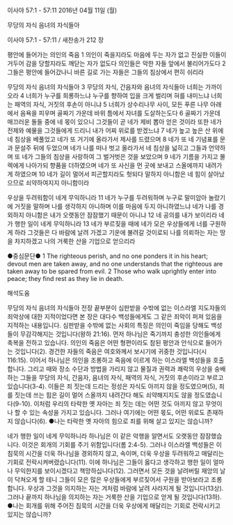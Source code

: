 이사야 57:1 - 57:11 
2016년 04월 11일 (월)

무당의 자식 음녀의 자식들아



이사야 57:1 - 57:11 / 새찬송가 212 장


평안에 들어가는 의인의 죽음
1 의인이 죽을지라도 마음에 두는 자가 없고 진실한 이들이 거두어 감을 당할지라도 깨닫는 자가 없도다 의인들은 악한 자들 앞에서 불리어가도다 2 그들은 평안에 들어갔나니 바른 길로 가는 자들은 그들의 침상에서 편히 쉬리라

무당의 자식 음녀의 자식들아 
3 무당의 자식, 간음자와 음녀의 자식들아 너희는 가까이 오라 4 너희가 누구를 희롱하느냐 누구를 향하여 입을 크게 벌리며 혀를 내미느냐 너희는 패역의 자식, 거짓의 후손이 아니냐 5 너희가 상수리나무 사이, 모든 푸른 나무 아래에서 음욕을 피우며 골짜기 가운데 바위 틈에서 자녀를 도살하는도다 6 골짜기 가운데 매끄러운 돌들 중에 네 몫이 있으니 그것들이 곧 네가 제비 뽑아 얻은 것이라 또한 네가 전제와 예물을 그것들에게 드리니 내가 어찌 위로를 받겠느냐 7 네가 높고 높은 산 위에 네 침상을 베풀었고 네가 또 거기에 올라가서 제사를 드렸으며 8 네가 또 네 기념표를 문과 문설주 뒤에 두었으며 네가 나를 떠나 벗고 올라가서 네 침상을 넓히고 그들과 언약하며 또 네가 그들의 침상을 사랑하여 그 벌거벗은 것을 보았으며 9 네가 기름을 가지고 몰렉에게 나아가되 향품을 더하였으며 네가 또 사신을 먼 곳에 보내고 스올에까지 내려가게 하였으며 10 네가 길이 멀어서 피곤할지라도 헛되다 말하지 아니함은 네 힘이 살아났으므로 쇠약하여지지 아니함이라

우상을 두려워함이 네게 무익하니라
11 네가 누구를 두려워하며 누구로 말미암아 놀랐기에 거짓을 말하며 나를 생각하지 아니하며 이를 마음에 두지 아니하였느냐 네가 나를 경외하지 아니함은 내가 오랫동안 잠잠했기 때문이 아니냐 12 네 공의를 내가 보이리라 네가 행한 일이 네게 무익하니라 13 네가 부르짖을 때에 네가 모은 우상들에게 너를 구원하게 하라 그것들은 다 바람에 날려 가겠고 기운에 불려갈 것이로되 나를 의뢰하는 자는 땅을 차지하겠고 나의 거룩한 산을 기업으로 얻으리라

●중심문단● 1 The righteous perish, and no one ponders it in his heart; devout men are taken away, and no one understands that the righteous are taken away to be spared from evil. 2 Those who walk uprightly enter into peace; they find rest as they lie in death.

해석도움





무당의 자식 음녀의 자식들아
전장 끝부분이 심판받을 수밖에 없는 이스라엘 지도자들의 죄악상에 대한 지적이었다면 본 장은 대다수 백성들에게도 그 같은 죄악이 퍼져 있음을 지적하는 내용입니다. 심판받을 수밖에 없는 사회의 특징은 의인이 죽임을 당해도 백성들이 무감각해지는 것입니다(왕하 21:16). 먼저 하나님은 죽기까지 충성한 의인들에게 축복을 전하고 있습니다. 의인의 죽음은 어떤 형편이라도 참된 평안과 안식으로 들어가는 것입니다(2).  경건한 자들의 죽음은 여호와께서 보시기에 귀중한 것입니다(시 116:15). 이어서 하나님은 의인을 조롱하고 죽음에 이르게 하는 이스라엘 백성들을 호출합니다. 그리고 때와 장소 수단과 방법을 가리지 않고 물질과 권력과 쾌락의 우상을 숭배하는 그들을 무당의 자식, 간음자, 음녀의 자식, 패역의 자식, 거짓의 후손이라고 부르고 있습니다(3-4). 이들은 죄 짓는데 드리는 정성은 자식도 아끼지 않을 정도였으며(5), 죄를 짓는데 쓰는 힘은 길이 멀어 스올까지 내려간다 해도 쇠약해지지도 않을 정도였습니다(9-10). 이처럼 우리의 타락한 옛 자아는 죄 짓는 데는 어떤 것도 아끼지 않고 무엇이나 할 수 있는 속성을 가지고 있습니다. 그러나 여기에는 어떤 몫도, 어떤 위로도 존재하지 않습니다(6). 
●나는 타락한 옛 자아의 힘으로 죄를 위해 살고 있지는 않습니까?  

네가 행한 일이 네게 무익하니라
하나님은 이 같은 악행을 알면서도 오랫동안 잠잠했습니다. 이것은 회개의 기회를 주기 위함입니다(롬 2:4-5). 그러나 이스라엘 백성들은 이 침묵의 시간을 더욱 하나님을 경외하지 않고, 속이며, 더욱 우상을 두려워하고 매달리는 기회로 전락시켜버렸습니다(11). 이에 하나님은 그들이 옳다고 생각하고 행한 일이 얼마나 무익한지를 보이시겠다고 책망하십니다(12). 그러면서 모든 것을 날려버릴 재앙의 날이 닥쳐오게 할 테니 그들이 모은 많은 우상들에게 부르짖어서 구원을 받아보라고 조롱합니다. 우상과 그것을 의지하는 자는 겨처럼 바람에 날려 사라지게 될 것입니다(13상). 그러나 끝까지 하나님을 의지하는 자는 거룩한 산을 기업으로 얻게 될 것입니다(13하).
●나는 회개를 위해 주어진 침묵의 시간을 더욱 우상에게 매달리는 기회로 전락시키고 있지는 않습니까?